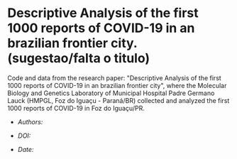 # Descriptive Analysis of the first 1000 reports of COVID-19 in an brazilian frontier city. (sugestao/falta o titulo)
 
 
Code and data from the research paper: "Descriptive Analysis of the first 1000 reports of COVID-19 in an brazilian frontier city", where the Molecular Biology and Genetics Laboratory of Municipal Hospital Padre Germano Lauck (HMPGL, Foz do Iguaçu - Paraná/BR) collected and analyzed the first 1000 reports of COVID-19 in Foz do Iguaçu/PR.

- *Authors:*

- *DOI:*

- *Date:*
